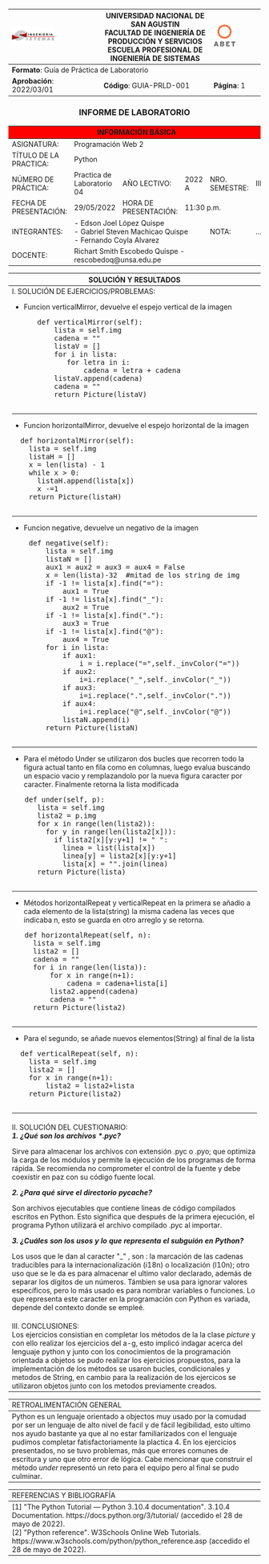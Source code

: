 <div align="center">
<table>
    <theader>
        <tr>
            <td><img src="https://github.com/elopezqu/Lab2_Team3K/blob/main/epis.png" alt="EPIS" style="width:50%; height:auto"/></td>
            <th>
                <span style="font-weight:bold;">UNIVERSIDAD NACIONAL DE SAN AGUSTIN</span><br />
                <span style="font-weight:bold;">FACULTAD DE INGENIERÍA DE PRODUCCIÓN Y SERVICIOS</span><br />
                <span style="font-weight:bold;">ESCUELA PROFESIONAL DE INGENIERÍA DE SISTEMAS</span>
            </th>
            <td><img src="https://github.com/elopezqu/Lab2_Team3K/blob/main/abet.png" alt="ABET" style="width:50%; height:auto"/></td>
        </tr>
    </theader>
    <tbody>
        <tr><td colspan="3"><span style="font-weight:bold;">Formato</span>: Guía de Práctica de Laboratorio</td></tr>
        <tr><td><span style="font-weight:bold;">Aprobación</span>:  2022/03/01</td><td><span style="font-weight:bold;">Código</span>: GUIA-PRLD-001</td><td><span style="font-weight:bold;">Página</span>: 1</td></tr>
    </tbody>
</table>
</div>
<div align="center">
 <h3>INFORME DE LABORATORIO</h3>
</div>
<table>
 <theader>
  <tr><th colspan="6" bgcolor="red">INFORMACIÓN BÁSICA</th></tr>
 </theader>
 <tbody>
  <tr><td>ASIGNATURA:</td><td colspan="5">Programación Web 2</td></tr>
  <tr><td>TÍTULO DE LA PRACTICA:</td><td colspan="5">Python</td></tr>
  <tr><td>NÚMERO DE PRÁCTICA:</td><td>Practica de Laboratorio 04</td><td>AÑO LECTIVO:</td><td>2022 A</td><td>NRO. SEMESTRE:</td><td>III</td></tr>
  <tr><td>FECHA DE PRESENTACIÓN:</td><td>29/05/2022</td><td>HORA DE PRESENTACIÓN:</td><td colspan="3">11:30 p.m.</td></tr>
  <tr><td>INTEGRANTES:</td><td colspan="3">- Edson Joel López Quispe<br>- Gabriel Steven Machicao Quispe<br>- Fernando Coyla Alvarez</td><td>NOTA:</td><td>...</td></tr>
  <tr><td>DOCENTE:</td><td colspan="5">Richart Smith Escobedo Quispe - rescobedoq@unsa.edu.pe</td></tr>
 </tbody>
</table>
<table>
 <theader>
  <tr><th>SOLUCIÓN Y RESULTADOS</th></tr>
 </theader>
 <tbody>
  <tr><td>I. SOLUCIÓN DE EJERCICIOS/PROBLEMAS:<br>
  
  - Funcion verticalMirror, devuelve el espejo vertical de la imagen<br>
 <pre>
      def verticalMirror(self):   
          lista = self.img 
          cadena = ""
          listaV = []
          for i in lista:
             for letra in i:
                 cadena = letra + cadena
          listaV.append(cadena)
          cadena = ""  
          return Picture(listaV)	    	
  </pre><hr>
   - Funcion horizontalMirror, devuelve el espejo horizontal de la imagen
  <pre>
  def horizontalMirror(self):
    lista = self.img
    listaH = []
    x = len(lista) - 1
    while x > 0:
      listaH.append(lista[x])
      x -=1
    return Picture(listaH)
  </pre><hr>
  - Funcion negative, devuelve un negativo de la imagen
  <pre>
    def negative(self):   
        lista = self.img
        listaN = []
        aux1 = aux2 = aux3 = aux4 = False
        x = len(lista)-32  #mitad de los string de img
        if -1 != lista[x].find("="): 
            aux1 = True
        if -1 != lista[x].find("_"):
            aux2 = True
        if -1 != lista[x].find("."):
            aux3 = True
        if -1 != lista[x].find("@"):
            aux4 = True  
        for i in lista:
            if aux1:
                i = i.replace("=",self._invColor("="))
            if aux2:
                i=i.replace("_",self._invColor("_"))
            if aux3:
                i=i.replace(".",self._invColor("."))
            if aux4:
                i=i.replace("@",self._invColor("@"))
            listaN.append(i)      
        return Picture(listaN)
  </pre><hr>
  - Para el método Under se utilizaron dos bucles que recorren todo la figura actual tanto en fila como en columnas, luego evalua buscando un espacio vacio y remplazandolo por la nueva figura caracter por caracter. Finalmente retorna la lista modificada<br>
  <pre>
   def under(self, p):
      lista = self.img
      lista2 = p.img
      for x in range(len(lista2)):
        for y in range(len(lista2[x])):
          if lista2[x][y:y+1] != " ":
            linea = list(lista[x])
            linea[y] = lista2[x][y:y+1]
            lista[x] = "".join(linea)
      return Picture(lista)
  </pre><hr>
  - Métodos horizontalRepeat y verticalRepeat en la primera se añadio a cada elemento de la lista(string) la misma cadena las veces que indicaba n, esto se guarda en otro arreglo y se retorna.
  <pre>
   def horizontalRepeat(self, n):
     lista = self.img
     lista2 = []
     cadena = ""
     for i in range(len(lista)):
         for x in range(n+1):
             cadena = cadena+lista[i]
         lista2.append(cadena)
         cadena = ""
     return Picture(lista2)
  </pre><hr>
  - Para el segundo, se añade nuevos elementos(String) al final de la lista
  <pre>
  def verticalRepeat(self, n):
    lista = self.img
    lista2 = []
    for x in range(n+1):
        lista2 = lista2+lista
    return Picture(lista2)
  </pre><hr>
  </td></tr>
  
  <tr><td>II. SOLUCIÓN DEL CUESTIONARIO:<br><strong><em>1. ¿Qué son los archivos *.pyc?</em></strong><br><p>Sirve para almacenar los archivos con extensión .pyc o .pyo; que optimiza la carga de los módulos y permite la ejecución de los programas de forma rápida. Se recomienda no comprometer el control de la fuente y debe coexistir en paz con su código fuente local.</p><strong><em>2. ¿Para qué sirve el directorio pycache?</em></strong><p>Son archivos ejecutables que contiene lineas de código compilados escritos en Python. Esto significa que después de la primera ejecución, el programa Python utilizará el archivo compilado .pyc al importar.</p><strong><em> 3. ¿Cuáles son los usos y lo que representa el subguión en Python?</em></strong><p>Los usos que le dan al caracter "_" , son : la marcación de las cadenas traducibles para la internacionalización (i18n) o localización (l10n); otro uso que se le da es para almacenar el ultimo valor declarado, además de separar los dígitos de un números. Támbien se usa para ignorar valores específicos, pero lo más usado es para nombrar variables o funciones. Lo que representa este caracter en la programación con Python es variada, depende del contexto donde se empleé.</p></td></tr>
  <tr><td>III. CONCLUSIONES:<br>Los ejercicios consistian en completar los métodos de la la clase <em>picture</em> y con ello realizar los ejercicios del a-g, esto implicó indagar acerca del lenguaje python y junto con los conocimientos de la programación orientada a objetos se pudo realizar los ejercicios propuestos, para la implementación de los métodos se usaron bucles, condicionales y metodos de String, en cambio para la realización de los ejercicos se utilizaron objetos junto con los metodos previamente creados.</td></tr>
 </tbody>
</table>

<table>
 <theader>
  <tr><td>RETROALIMENTACIÓN GENERAL</td><tr>
 </theader>
 <tbody>
  <tr><td>Python es un lenguaje orientado a objectos muy usado por la comudad por ser un lenguaje de alto nivel de facil y de fácil legibilidad, esto ultimo nos ayudo bastante ya que al no estar familiarizados con el lenguaje pudimos completar fatisfactoriamente la plactica 4. En los ejercicios presentados, no se tuvo problemas, más que errores comunes de escritura y uno que otro error de lógica. Cabe mencionar que construir el método <em>under</em> representó un reto para el equipo pero al final se pudo culminar.</td></tr>
 </tbody>
</table>

<table>
 <theader>
  <tr><td>REFERENCIAS Y BIBLIOGRAFÍA</td><tr>
 </theader>
 <tbody>
  <tr><td>[1] "The Python Tutorial — Python 3.10.4 documentation". 3.10.4 Documentation. https://docs.python.org/3/tutorial/ (accedido el 28 de mayo de 2022).<br>
     [2] "Python reference". W3Schools Online Web Tutorials. https://www.w3schools.com/python/python_reference.asp (accedido el 28 de mayo de 2022).<br></tr>
 </tbody>
</table>
